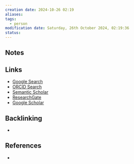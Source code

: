 ```yaml
---
creation date: 2024-10-26 02:19
aliases: 
tags:
  - person
modification date: Saturday, 26th October 2024, 02:19:36
status:
---
```


## Notes

## Links

- [Google Search](https://www.google.com/search?q=Sujal+Singh)
- [ORCID Search](https://orcid.org/orcid-search/search?searchQuery=Sujal%20Singh)
- [Semantic Scholar](https://www.semanticscholar.org/search?q=Sujal%20Singh&sort=relevance)
- [ResearchGate](https://www.researchgate.net/search?q=Sujal%20Singh)
- [Google Scholar](https://scholar.google.com/scholar?q=Sujal+Singh)

## Backlinking
+ 

## References
+ 
